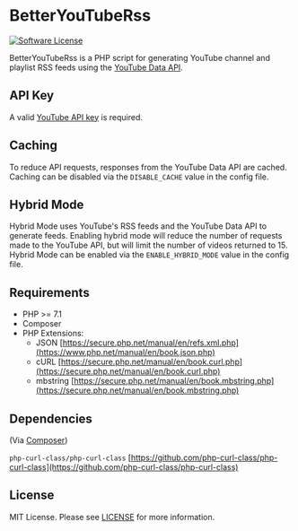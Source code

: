 # BetterYouTubeRss 
[![Software License](https://img.shields.io/badge/license-MIT-brightgreen.svg?style=flat-square)](LICENSE.md)

BetterYouTubeRss is a PHP script for generating YouTube channel and playlist RSS feeds using the [YouTube Data API](https://developers.google.com/youtube/v3/).

## API Key
A valid [YouTube API key](https://developers.google.com/youtube/registering_an_application) is required.

## Caching
To reduce API requests, responses from the YouTube Data API are cached. Caching can be disabled via the `DISABLE_CACHE` value in the config file.

## Hybrid Mode
Hybrid Mode uses YouTube's RSS feeds and the YouTube Data API to generate feeds. Enabling hybrid mode will reduce the number of requests made to the YouTube API, but will limit the number of videos returned to 15. Hybrid Mode can be enabled via the `ENABLE_HYBRID_MODE` value in the config file.

## Requirements

* PHP >= 7.1
* Composer
* PHP Extensions:
	* JSON [https://secure.php.net/manual/en/refs.xml.php](https://www.php.net/manual/en/book.json.php)
	* cURL [https://secure.php.net/manual/en/book.curl.php](https://secure.php.net/manual/en/book.curl.php)
	* mbstring [https://secure.php.net/manual/en/book.mbstring.php](https://secure.php.net/manual/en/book.mbstring.php)

## Dependencies
(Via [Composer](https://getcomposer.org/))

`php-curl-class/php-curl-class` [https://github.com/php-curl-class/php-curl-class](https://github.com/php-curl-class/php-curl-class)

## License

MIT License. Please see [LICENSE](LICENSE) for more information.

